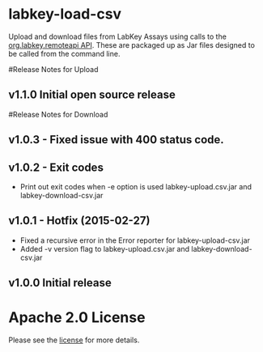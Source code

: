 # labkey-load-csv
Upload and download files from LabKey Assays using calls to the [org.labkey.remoteapi API](https://www.labkey.org/files/home/Documentation/%40files/java-api/org/labkey/remoteapi/package-summary.html). These are packaged up as Jar files designed to be called from the command line.


#Release Notes for Upload

## v1.1.0 Initial open source release

#Release Notes for Download

## v1.0.3 - Fixed issue with 400 status code.

## v1.0.2 - Exit codes

* Print out exit codes when -e option is used labkey-upload.csv.jar and labkey-download-csv.jar

## v1.0.1 - Hotfix (2015-02-27)

* Fixed a recursive error in the Error reporter for labkey-upload-csv.jar
* Added -v version flag to labkey-upload.csv.jar and labkey-download-csv.jar

## v1.0.0 Initial release

# Apache 2.0 License

Please see the [license](LICENSE) for more details.


